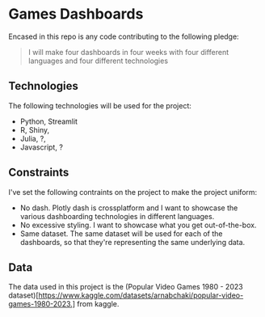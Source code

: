 # Games Dashboards

Encased in this repo is any code contributing to the following pledge:

> I will make four dashboards in four weeks with four different languages and four different technologies

## Technologies

The following technologies will be used for the project:

- Python, Streamlit
- R, Shiny,
- Julia, ?,
- Javascript, ?

## Constraints

I've set the following contraints on the project to make the project uniform:

- No dash. Plotly dash is crossplatform and I want to showcase the various dashboarding technologies in different languages.
- No excessive styling. I want to showcase what you get out-of-the-box. 
- Same dataset. The same dataset will be used for each of the dashboards, so that they're representing the same underlying data.

## Data

The data used in this project is the (Popular Video Games 1980 - 2023 dataset)[https://www.kaggle.com/datasets/arnabchaki/popular-video-games-1980-2023.] from kaggle.